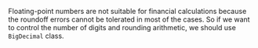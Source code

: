 Floating-point numbers are not suitable for financial calculations because the roundoff errors cannot be tolerated in most of the cases. So if we want to control the number of digits and rounding arithmetic, we should use `BigDecimal` class.